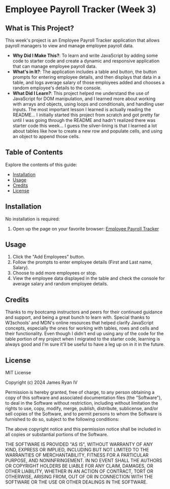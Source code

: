 # Employee Payroll Tracker (Week 3)

## What is This Project?

This week's project is an Employee Payroll Tracker application that allows payroll managers to view and manage employee payroll data.

- **Why Did I Make This?**: To learn and write JavaScript by adding some code to starter code and create a dynamic and responsive application that can manage employee payroll data.
- **What's in It?**: The application includes a table and button, the button prompts for entering employee details, and then displays that data in a table, and logs average salary of those employees added and chooses a random employee's details to the console.
- **What Did I Learn?**: This project helped me understand the use of JavaScript for DOM manipulation, and I learned more about working with arrays and objects, using loops and conditionals, and handling user inputs. The most important lesson I learned is actually reading the README... I initially started this project from scratch and got pretty far until I was going through the README and hadn't realized there was starter code this week... I guess the silver-lining is that I learned a lot about tables like how to create a new row and populate cells, and using an object to append those cells.

## Table of Contents

Explore the contents of this guide:

- [Installation](#installation)
- [Usage](#usage)
- [Credits](#credits)
- [License](#license)

## Installation

No installation is required:

1. Open up the page on your favorite browser: [Employee Payroll Tracker](https://kitkatkernel.github.io/Homework-3/)

## Usage

1. Click the "Add Employees" button.
2. Follow the prompts to enter employee details (First and Last name, Salary).
3. Choose to add more employees or stop.
4. View the employee data displayed in the table and check the console for average salary and random employee details.

## Credits

Thanks to my bootcamp instructors and peers for their continued guidance and support, and being a great bunch to learn with. Special thanks to W3schools' and MDN's online resources that helped clarify JavaScript concepts, especially the ones for working with tables, rows and cells and their functionality. Even though I didn't end up using any of the code for the table portion of my project when I migrated to the starter code, learning is always good and I'm sure it'll be useful to have a leg up on in it in the future.

## License

MIT License 

Copyright (c) 2024 James Ryan IV

Permission is hereby granted, free of charge, to any person obtaining a copy of this software and associated documentation files (the "Software"), to deal in the Software without restriction, including without limitation the rights to use, copy, modify, merge, publish, distribute, sublicense, and/or sell copies of the Software, and to permit persons to whom the Software is furnished to do so, subject to the following conditions:

The above copyright notice and this permission notice shall be included in all copies or substantial portions of the Software.

THE SOFTWARE IS PROVIDED "AS IS", WITHOUT WARRANTY OF ANY KIND, EXPRESS OR IMPLIED, INCLUDING BUT NOT LIMITED TO THE WARRANTIES OF MERCHANTABILITY, FITNESS FOR A PARTICULAR PURPOSE, AND NONINFRINGEMENT. IN NO EVENT SHALL THE AUTHORS OR COPYRIGHT HOLDERS BE LIABLE FOR ANY CLAIM, DAMAGES, OR OTHER LIABILITY, WHETHER IN AN ACTION OF CONTRACT, TORT OR OTHERWISE, ARISING FROM, OUT OF OR IN CONNECTION WITH THE SOFTWARE OR THE USE OR OTHER DEALINGS IN THE SOFTWARE.
